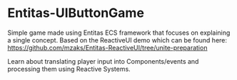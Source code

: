 # Entitas-UIButtonGame
Simple game made using Entitas ECS framework that focuses on explaining a single concept.
Based on the ReactiveUI demo which can be found here: https://github.com/mzaks/Entitas-ReactiveUI/tree/unite-preparation

Learn about translating player input into Components/events and processing them using Reactive Systems.

